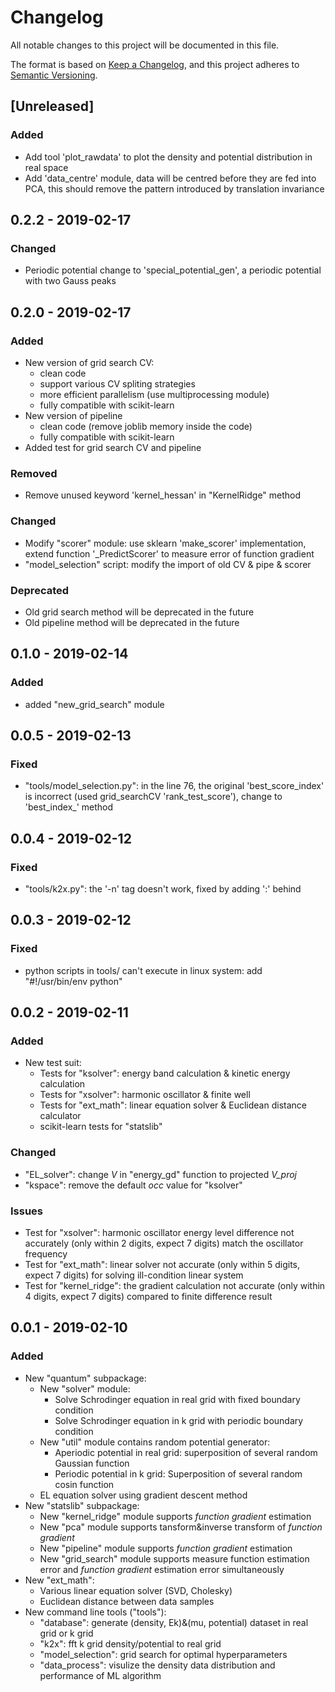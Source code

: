 # Changelog
All notable changes to this project will be documented in this file.

The format is based on [Keep a Changelog](https://keepachangelog.com/en/1.0.0/),
and this project adheres to [Semantic Versioning](https://semver.org/spec/v2.0.0.html).

## [Unreleased]
### Added
- Add tool 'plot_rawdata' to plot the density and potential distribution in real space
- Add 'data_centre' module, data will be centred before they are fed into PCA, this should remove the pattern introduced by translation invariance

## 0.2.2 - 2019-02-17
### Changed
- Periodic potential change to 'special_potential_gen', a periodic potential with two Gauss peaks 

## 0.2.0 - 2019-02-17
### Added
- New version of grid search CV:
  - clean code
  - support various CV spliting strategies
  - more efficient parallelism (use multiprocessing module)
  - fully compatible with scikit-learn
- New version of pipeline
  - clean code (remove joblib memory inside the code)
  - fully compatible with scikit-learn 
- Added test for grid search CV and pipeline

### Removed
- Remove unused keyword 'kernel_hessan' in "KernelRidge" method

### Changed
- Modify "scorer" module: use sklearn 'make_scorer' implementation, extend function '_PredictScorer' to measure error of function gradient
- "model_selection" script: modify the import of old CV & pipe & scorer

### Deprecated
- Old grid search method will be deprecated in the future
- Old pipeline method will be deprecated in the future

## 0.1.0 - 2019-02-14
### Added
- added "new_grid_search" module

## 0.0.5 - 2019-02-13
### Fixed
- "tools/model_selection.py": in the line 76, the original 'best_score_index' is incorrect (used grid_searchCV 'rank_test_score'), change to 'best_index_' method

## 0.0.4 - 2019-02-12
### Fixed
- "tools/k2x.py": the '-n' tag doesn't work, fixed by adding ':' behind

## 0.0.3 - 2019-02-12
### Fixed
- python scripts in tools/ can't execute in linux system: add "#!/usr/bin/env python"

## 0.0.2 - 2019-02-11
### Added
- New test suit:
  - Tests for "ksolver": energy band calculation & kinetic energy calculation
  - Tests for "xsolver": harmonic oscillator & finite well
  - Tests for "ext_math": linear equation solver & Euclidean distance calculator
  - scikit-learn tests for "statslib"

### Changed
- "EL_solver": change *V* in "energy_gd" function to projected *V_proj*
- "kspace": remove the default *occ* value for "ksolver"

### Issues
- Test for "xsolver": harmonic oscillator energy level difference not accurately (only within 2 digits, expect 7 digits) match the oscillator frequency
- Test for "ext_math": linear solver not accurate (only within 5 digits, expect 7 digits) for solving ill-condition linear system
- Test for "kernel_ridge": the gradient calculation not accurate (only within 4 digits, expect 7 digits) compared to finite difference result

## 0.0.1 - 2019-02-10
### Added
- New "quantum" subpackage:
    - New "solver" module:
        - Solve Schrodinger equation in real grid with fixed boundary condition 
        - Solve Schrodinger equation in k grid with periodic boundary condition 
    - New "util" module contains random potential generator:
        - Aperiodic potential in real grid: superposition of several random Gaussian function
        - Periodic potential in k grid: Superposition of several random cosin function
    - EL equation solver using gradient descent method
- New "statslib" subpackage:
    - New "kernel_ridge" module supports *function gradient* estimation
    - New "pca" module supports tansform&inverse transform of *function gradient*
    - New "pipeline" module supports *function gradient* estimation
    - New "grid_search" module supports measure function estimation error and *function gradient* estimation error simultaneously
- New "ext_math":
  - Various linear equation solver (SVD, Cholesky)
  - Euclidean distance between data samples
- New command line tools ("tools"):
  - "database": generate (density, Ek)&(mu, potential) dataset in real grid or k grid
  - "k2x": fft k grid density/potential to real grid
  - "model_selection": grid search for optimal hyperparameters
  - "data_process": visulize the density data distribution and performance of ML algorithm

